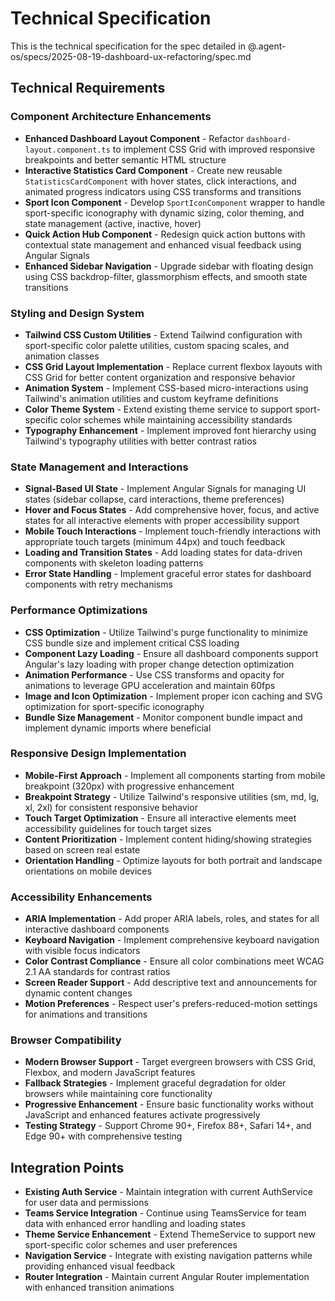 # Technical Specification

This is the technical specification for the spec detailed in @.agent-os/specs/2025-08-19-dashboard-ux-refactoring/spec.md

## Technical Requirements

### Component Architecture Enhancements

- **Enhanced Dashboard Layout Component** - Refactor `dashboard-layout.component.ts` to implement CSS Grid with improved responsive breakpoints and better semantic HTML structure
- **Interactive Statistics Card Component** - Create new reusable `StatisticsCardComponent` with hover states, click interactions, and animated progress indicators using CSS transforms and transitions
- **Sport Icon Component** - Develop `SportIconComponent` wrapper to handle sport-specific iconography with dynamic sizing, color theming, and state management (active, inactive, hover)
- **Quick Action Hub Component** - Redesign quick action buttons with contextual state management and enhanced visual feedback using Angular Signals
- **Enhanced Sidebar Navigation** - Upgrade sidebar with floating design using CSS backdrop-filter, glassmorphism effects, and smooth state transitions

### Styling and Design System

- **Tailwind CSS Custom Utilities** - Extend Tailwind configuration with sport-specific color palette utilities, custom spacing scales, and animation classes
- **CSS Grid Layout Implementation** - Replace current flexbox layouts with CSS Grid for better content organization and responsive behavior
- **Animation System** - Implement CSS-based micro-interactions using Tailwind's animation utilities and custom keyframe definitions
- **Color Theme System** - Extend existing theme service to support sport-specific color schemes while maintaining accessibility standards
- **Typography Enhancement** - Implement improved font hierarchy using Tailwind's typography utilities with better contrast ratios

### State Management and Interactions

- **Signal-Based UI State** - Implement Angular Signals for managing UI states (sidebar collapse, card interactions, theme preferences)
- **Hover and Focus States** - Add comprehensive hover, focus, and active states for all interactive elements with proper accessibility support
- **Mobile Touch Interactions** - Implement touch-friendly interactions with appropriate touch targets (minimum 44px) and touch feedback
- **Loading and Transition States** - Add loading states for data-driven components with skeleton loading patterns
- **Error State Handling** - Implement graceful error states for dashboard components with retry mechanisms

### Performance Optimizations

- **CSS Optimization** - Utilize Tailwind's purge functionality to minimize CSS bundle size and implement critical CSS loading
- **Component Lazy Loading** - Ensure all dashboard components support Angular's lazy loading with proper change detection optimization
- **Animation Performance** - Use CSS transforms and opacity for animations to leverage GPU acceleration and maintain 60fps
- **Image and Icon Optimization** - Implement proper icon caching and SVG optimization for sport-specific iconography
- **Bundle Size Management** - Monitor component bundle impact and implement dynamic imports where beneficial

### Responsive Design Implementation

- **Mobile-First Approach** - Implement all components starting from mobile breakpoint (320px) with progressive enhancement
- **Breakpoint Strategy** - Utilize Tailwind's responsive utilities (sm, md, lg, xl, 2xl) for consistent responsive behavior
- **Touch Target Optimization** - Ensure all interactive elements meet accessibility guidelines for touch target sizes
- **Content Prioritization** - Implement content hiding/showing strategies based on screen real estate
- **Orientation Handling** - Optimize layouts for both portrait and landscape orientations on mobile devices

### Accessibility Enhancements

- **ARIA Implementation** - Add proper ARIA labels, roles, and states for all interactive dashboard components
- **Keyboard Navigation** - Implement comprehensive keyboard navigation with visible focus indicators
- **Color Contrast Compliance** - Ensure all color combinations meet WCAG 2.1 AA standards for contrast ratios
- **Screen Reader Support** - Add descriptive text and announcements for dynamic content changes
- **Motion Preferences** - Respect user's prefers-reduced-motion settings for animations and transitions

### Browser Compatibility

- **Modern Browser Support** - Target evergreen browsers with CSS Grid, Flexbox, and modern JavaScript features
- **Fallback Strategies** - Implement graceful degradation for older browsers while maintaining core functionality
- **Progressive Enhancement** - Ensure basic functionality works without JavaScript and enhanced features activate progressively
- **Testing Strategy** - Support Chrome 90+, Firefox 88+, Safari 14+, and Edge 90+ with comprehensive testing

## Integration Points

- **Existing Auth Service** - Maintain integration with current AuthService for user data and permissions
- **Teams Service Integration** - Continue using TeamsService for team data with enhanced error handling and loading states
- **Theme Service Enhancement** - Extend ThemeService to support new sport-specific color schemes and user preferences
- **Navigation Service** - Integrate with existing navigation patterns while providing enhanced visual feedback
- **Router Integration** - Maintain current Angular Router implementation with enhanced transition animations